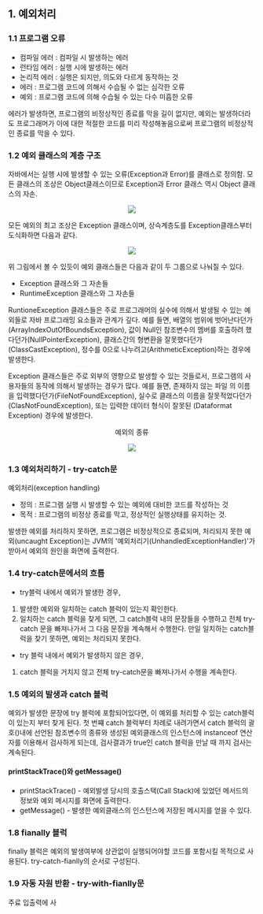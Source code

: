 ## 1. 예외처리
### 1.1 프로그램 오류
- 컴파일 에러 : 컴파일 시 발생하는 에러
- 런타임 에러 : 실행 시에 발생하는 에러
- 논리적 에러 : 실행은 되지만, 의도와 다르게 동작하는 것
- 에러 : 프로그램 코드에 의해서 수습될 수 없는 심각한 오류
- 예외 : 프로그램 코드에 의해 수습될 수 있는 다수 미흡한 오류

에러가 발생하면, 프로그램의 비정상적인 종료를 막을 길이 없지만, 예외는 발생하더라도 프로그래머가 이에 대한 적절한 코드를 미리 작성해놓음으로써 프로그램의 비정상적인 종료를 막을 수 있다.

### 1.2 예외 클래스의 계층 구조
자바에서는 실행 시에 발생할 수 있는 오류(Exception과 Error)를 클래스로 정의함.
모든 클래스의 조상은 Object클래스이므로 Exception과 Error 클래스 역시 Object 클래스의 자손.
<div align="center">
<img src="https://velog.velcdn.com/images/mingseok/post/55d9e691-cea8-4add-8859-327a9c1e4521/image.png">
</div>

모든 예외의 최고 조상은 Exception 클래스이며, 상슥계층도를 Exception클래스부터 도식화하면 다음과 같다.
<div align="center">
<img src="https://images.velog.io/images/kookiencream/post/44938894-584d-4ee5-9733-4903e956d49f/java_image_121.png">
</div>


위 그림에서 볼 수 있듯이 예외 클래스들은 다음과 같이 두 그룹으로 나눠질 수 있다.

- Exception 클래스와 그 자손들
- RuntimeException 클래스와 그 자손들

RuntioneException 클래스들은 주로 프로그래머의 실수에 의해서 발생될 수 있는 예외들로 자바 프로그래밍 요소들과 관계가 깊다. 예를 들면, 배열의 범위에 벗어난다던가(ArrayIndexOutOfBoundsException), 값이 Null인 참조변수의 멤버를 호출하려 했다던가(NullPointerException), 클래스간의 형변환을 잘못했다던가(ClassCastException), 정수를 0으로 나누려고(ArithmeticException)하는 경우에 발생한다.

Exception 클래스들은 주로 외부의 영향으로 발생할 수 있는 것들로서, 프로그램의 사용자들의 동작에 의해서 발생하는 경우가 많다. 예를 들면, 존재하지 않는 파일 의 이름을 입력했다던가(FileNotFoundException), 실수로 클래스의 이름을 잘못적었다던가(ClasNotFoundException), 또는 입력한 데이터 형식이 잘못된
(Dataformat Exception) 경우에 발생한다.


<div align="center">
<p text:15px;>예외의 종류</p>
<img src="https://img1.daumcdn.net/thumb/R1280x0/?scode=mtistory2&fname=https%3A%2F%2Fblog.kakaocdn.net%2Fdn%2FBBuxf%2Fbtq9NYf58GN%2FfNLV1zOMuwEfc1RDstFxC1%2Fimg.jpg">
</div>

### 1.3 예외처리하기 - try-catch문

예외처리(exception handling)
- 정의 : 프로그램 실행 시 발생할 수 있는 예외에 대비한 코드를 작성하는 것
- 목적 : 프로그램의 비정상 종료를 막고, 정상적인 실행상태를 유지하는 것.

발생한 예외를 처리하지 못하면, 프로그램은 비정상적으로 종료되며, 처리되지 못한 예외(uncaught Exception)는 JVM의 '예외처리기(UnhandledExceptionHandler)'가 받아서 예외의 원인을 화면에 출력한다.

### 1.4 try-catch문에서의 흐름

- try블럭 내에서 예외가 발생한 경우,
1. 발생한 예외와 일치하는 catch 블럭이 있는지 확인한다.
2. 일치하는 catch 블럭을 찾게 되면, 그 catch블럭 내의 문장들을 수행하고 전체 try-catch 문을 빠져나가서 그 다음 문장을 계속해서 수행한다. 만일 일치하는 catch블럭을 찾기 못하면, 예외는 처리되지 못한다.

- try 블럭 내에서 예외가 발생하지 않은 경우,
1. catch 블럭을 거치지 않고 전체 try-catch문을 빠져나가서 수행을 계속한다.

### 1.5 예외의 발생과 catch 블럭
예외가 발생한 문장에 try 블럭에 포함되어있다면, 이 예외를 처리할 수 있는 catch블럭이 있는지 부터 찾게 된다.
첫 번쨰 catch 블럭부터 차례로 내려가면서 catch 블럭의 괄호()내에 선언된 참조변수의 종류와 생성된 예외클래스의 인스턴스에 instanceof 연산자를 이용해서 검사하게 되는데, 검사결과가 true인 catch 블럭을 만날 때 까지 검사는 계속된다.

#### printStackTrace()와 getMessage()
- printStackTrace() - 예외발생 당시의 호출스택(Call Stack)에 있었던 메서드의 정보와 예외 메시지를 화면에 출력한다.
- getMessage() - 발생한 예외클래스의 인스턴스에 저장된 메시지를 얻을 수 있다.

### 1.8 fianally 블럭
finally 블럭은 예외의 발생여부에 상관없이 실행되어야할 코드를 포함시킬 목적으로 사용된다. try-catch-fianlly의 순서로 구성된다.

### 1.9 자동 자원 반환 - try-with-fianlly문
주료 입출력에 사